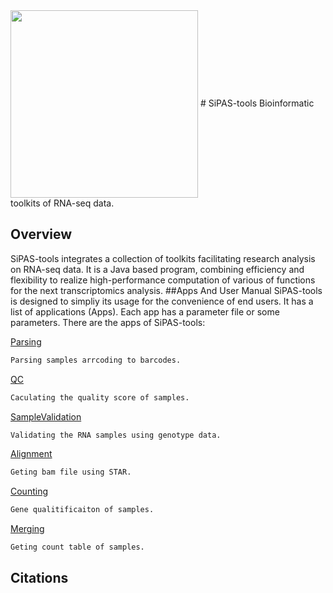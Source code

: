 <img src="https://www.dropbox.com/s/k9wxvebpe5jggp1/Slide1.png?raw=1" height=300 align="center"> 
# SiPAS-tools
Bioinformatic toolkits of RNA-seq data.

## Overview
SiPAS-tools integrates a collection of toolkits facilitating research analysis on RNA-seq data. It is a Java based program, combining efficiency and flexibility to realize high-performance computation of various of functions for the next transcriptomics analysis.
##Apps And User Manual
SiPAS-tools is designed to simpliy its usage for the convenience of end users. It has a list of applications (Apps). Each app has a parameter file or some parameters. There are the apps of SiPAS-tools:

[Parsing](https://github.com/PlantGeneticsLab/SiPAS-tools/wiki/Parsing)
```sh
Parsing samples arrcoding to barcodes.
```
[QC](https://github.com/PlantGeneticsLab/SiPAS-tools/wiki/QC)
```sh
Caculating the quality score of samples.
```
[SampleValidation](https://github.com/PlantGeneticsLab/SiPAS-tools/wiki/SampleValidation)
```sh
Validating the RNA samples using genotype data.
```
[Alignment](https://github.com/PlantGeneticsLab/SiPAS-tools/wiki/Alignment)
```sh
Geting bam file using STAR.
```
[Counting](https://github.com/PlantGeneticsLab/SiPAS-tools/wiki/Counting)
```sh
Gene qualitificaiton of samples.
```
[Merging](https://github.com/PlantGeneticsLab/SiPAS-tools/wiki/Merging)
```sh
Geting count table of samples.
```

## Citations




